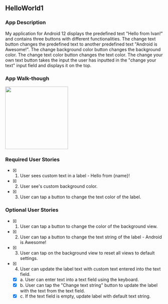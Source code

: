 ## HelloWorld1

### App Description
My application for Android 12 displays the predefined text "Hello from Ivan!" and contains three buttons with different functionalities. 
The change text button changes the predefined text to another predefined text "Android is Awesome!". 
The change background color button changes the background color. The change text color button changes the text color. 
The change your own text button takes the input the user has inputted in the "change your text" input field and displays it on the top. 

### App Walk-though

<img src="https://i.imgur.com/DiM1HuK.gif" width=200><br>


### Required User Stories
- [x] 1. User sees custom text in a label - Hello from {name}!
- [x] 2. User see's custom background color.
- [x] 3. User can tap a button to change the text color of the label.

### Optional User Stories
- [x] 1. User can tap a button to change the color of the background view.  
- [x] 2. User can tap a button to change the text string of the label - Android is Awesome!  
- [x] 3. User can tap on the background view to reset all views to default settings.  
- [x] 4. User can update the label text with custom text entered into the text field.  
   - [x] a. User can enter text into a text field using the keyboard.  
   - [x] b. User can tap the "Change text string" button to update the label with the text from the text field.  
   - [x] c. If the text field is empty, update label with default text string.  
